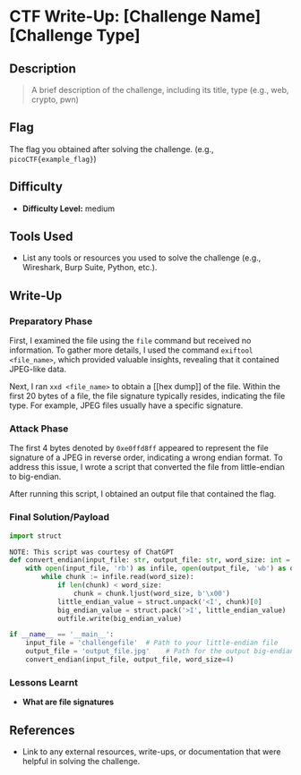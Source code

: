 # CTF Write-Up: [Challenge Name][Challenge Type]

## Description
>A brief description of the challenge, including its title, type (e.g., web, crypto, pwn)


## Flag
The flag you obtained after solving the challenge. (e.g., `picoCTF{example_flag}`)

## Difficulty
- **Difficulty Level:** medium

## Tools Used
- List any tools or resources you used to solve the challenge (e.g., Wireshark, Burp Suite, Python, etc.).

## Write-Up

### Preparatory Phase


First, I examined the file using the `file` command but received no information. To gather more details, I used the command `exiftool <file_name>`, which provided valuable insights, revealing that it contained JPEG-like data.

Next, I ran `xxd <file_name>` to obtain a [[hex dump]] of the file. Within the first 20 bytes of a file, the file signature typically resides, indicating the file type. For example, JPEG files usually have a specific signature.
### Attack Phase

The first 4 bytes denoted by `0xe0ffd8ff` appeared to represent the file signature of a JPEG in reverse order, indicating a wrong endian format. To address this issue, I wrote a script that converted the file from little-endian to big-endian.

After running this script, I obtained an output file that contained the flag.


### Final Solution/Payload
``` py
import struct

NOTE: This script was courtesy of ChatGPT
def convert_endian(input_file: str, output_file: str, word_size: int = 4):
    with open(input_file, 'rb') as infile, open(output_file, 'wb') as outfile:
        while chunk := infile.read(word_size):
            if len(chunk) < word_size:
                chunk = chunk.ljust(word_size, b'\x00')
            little_endian_value = struct.unpack('<I', chunk)[0]
            big_endian_value = struct.pack('>I', little_endian_value)
            outfile.write(big_endian_value)

if __name__ == '__main__':
    input_file = 'challengefile'  # Path to your little-endian file
    output_file = 'output_file.jpg'    # Path for the output big-endian file
    convert_endian(input_file, output_file, word_size=4)

```

### Lessons Learnt
- **What are file signatures**

## References
- Link to any external resources, write-ups, or documentation that were helpful in solving the challenge.

